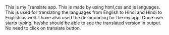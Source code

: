 This is my Translate app.
This is made by using html,css and js languages.
This is used for translating the languages from English to Hindi and Hindi to English as well.
I have also used the de-bouncing for the my app.
Once user starts typing, he/she should be able to see the translated version in output.
No need to click on translate button.
